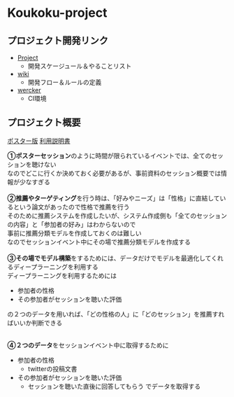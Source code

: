 # Koukoku-project

## プロジェクト開発リンク
- [Project](https://github.com/Tsuyoposon/Koukoku-project/projects)
    - 開発スケージュール＆やることリスト
- [wiki](https://github.com/Tsuyoposon/Koukoku-project/wiki)
    - 開発フロー＆ルールの定義
- [wercker](https://app.wercker.com/Tsuyoposon/Koukoku-project/runs)
    - CI環境

## プロジェクト概要

[ポスター版](https://imgur.com/a/RPND3dP)
[利用説明書](https://speakerdeck.com/tsuyoposon/li-yong-shuo-ming-shu?slide=9)

**①ポスターセッション**のように時間が限られているイベントでは、全てのセッションを聴けない  
なのでどこに行くか決めておく必要があるが、事前資料のセッション概要では情報が少なすぎる
<br>
<br>
**②推薦やターゲティング**を行う時は、「好みやニーズ」は「性格」に直結しているという論文があったので性格で推薦を行う  
そのために推薦システムを作成したいが、システム作成側も「全てのセッションの内容」と「参加者の好み」はわからないので  
事前に推薦分類モデルを作成しておくのは難しい  
なのでセッションイベント中にその場で推薦分類モデルを作成する
<br>
<br>
**③その場でモデル構築**をするためには、データだけでモデルを最適化してくれるディープラーニングを利用する  
ディープラーニングを利用するためには
- 参加者の性格
- その参加者がセッションを聴いた評価

の２つのデータを用いれば、「どの性格の人」に「どのセッション」を推薦すればいいか判断できる
<br>
<br>

**④２つのデータ**をセッションイベント中に取得するために  
- 参加者の性格
    - twitterの投稿文書
- その参加者がセッションを聴いた評価
    - セッションを聴いた直後に回答してもらう
でデータを取得する


